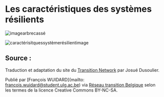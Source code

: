 <!--

---
title: Les caractéristiques des systèmes résilients
description: Qu'est-ce qui fait qu'un système va pouvoir rebondir et s'adapter? Partage d'une réflexion.
image_url: https://camo.githubusercontent.com/3c6dacf5c60e3e890868ebe86a2d6173fb07ba62/687474703a2f2f7777772e7265736561757472616e736974696f6e2e62652f77702d636f6e74656e742f75706c6f6164732f323031342f30312f726573696c69656e63652d61726272652d333030783135302e6a706567
---

-->

# Les caractéristiques des systèmes résilients

![imagearbrecassé](http://www.reseautransition.be/wp-content/uploads/2014/01/resilience-arbre-300x150.jpeg)

![caractérisitquessystèmerésilientimage](https://lh3.googleusercontent.com/QyQkA8_bPTmakLTyfEvppCOSc7If3GjuXxPZ_CGLbA=w197-h198-p-no)

## Source : 

Traduction et adaptation du site du [Transition Network](https://www.transitionnetwork.org/) par Josué Dusoulier. 

Publié par [François WUIDARD](mailto: francois.wuidard@student.ulg.ac.be) via [Réseau transition Belgique]( http://www.reseautransition.be/) selon les termes de la licence Creative Commons BY-NC-SA. 
